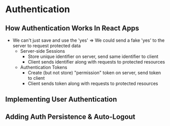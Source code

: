 # Authentication

## How Authentication Works In React Apps 
- We can't just save and use the 'yes' => We could send a fake 'yes' to the server to request protected data 
    -   Server-side Sessions
        -   Store unique identifier on server, send same identifier to client
        -   Client sends identifier along with requests to protected resources
    -   Authentication Tokens
        -   Create (but not store) "permission" token on server, send token to client 
        -   Client sends token along with requests to protected resources

## Implementing User Authentication

## Adding Auth Persistence & Auto-Logout 

 